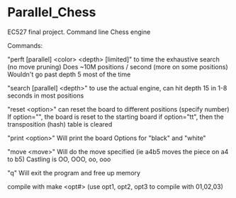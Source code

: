 # Parallel_Chess
EC527 final project. 
Command line Chess engine

Commands: 

"perft [parallel] \<color\> \<depth\> [limited]"
  to time the exhaustive search (no move pruning)
  Does ~10M positions / second (more on some positions)
  Wouldn't go past depth 5 most of the time

"search [parallel] \<depth\>"
  to use the actual engine, can hit depth 15 in 1-8 seconds in most positions
 
"reset \<option\>"
  can reset the board to different positions (specify number)
  If option="", the board is reset to the starting board
  if option="tt", then the transposition (hash) table is cleared
  
"print \<option\>"
  Will print the board
  Options for "black" and "white"
  
"move \<move\>"
  Will do the move specified (ie a4b5 moves the piece on a4 to b5)
  Castling is OO, OOO, oo, ooo
  
"q"
  Will exit the program and free up memory
  
compile with make \<opt#\> (use opt1, opt2, opt3 to compile with 01,02,03)
